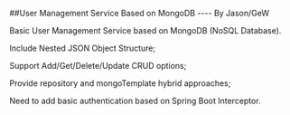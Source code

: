 ##User Management Service Based on MongoDB
                                                                    ---- By Jason/GeW
                                                                    
Basic User Management Service based on MongoDB (NoSQL Database).

Include Nested JSON Object Structure;

Support Add/Get/Delete/Update CRUD options;

Provide repository and mongoTemplate hybrid approaches;

Need to add basic authentication based on Spring Boot Interceptor.
